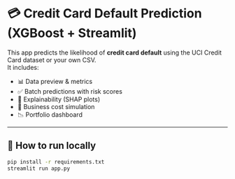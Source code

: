 # 💳 Credit Card Default Prediction (XGBoost + Streamlit)

This app predicts the likelihood of **credit card default** using the UCI Credit Card dataset or your own CSV.  
It includes:
- 📊 Data preview & metrics
- ✅ Batch predictions with risk scores
- 🧠 Explainability (SHAP plots)
- 💸 Business cost simulation
- 📉 Portfolio dashboard

---

## 🚀 How to run locally
```bash
pip install -r requirements.txt
streamlit run app.py
